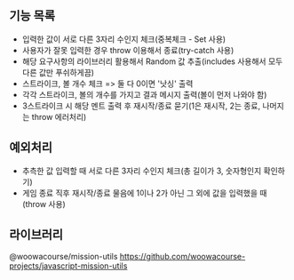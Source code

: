 ## 기능 목록

- 입력한 값이 서로 다른 3자리 수인지 체크(중복체크 - Set 사용)
- 사용자가 잘못 입력한 경우 throw 이용해서 종료(try-catch 사용)
- 해당 요구사항의 라이브러리 활용해서 Random 값 추출(includes 사용해서 모두 다른 값만 푸쉬하게끔)
- 스트라이크, 볼 개수 체크 => 둘 다 0이면 '낫싱' 출력
- 각각 스트라이크, 볼의 개수를 가지고 결과 메시지 출력(볼이 먼저 나와야 함)
- 3스트라이크 시 해당 멘트 출력 후 재시작/종료 묻기(1은 재시작, 2는 종료, 나머지는 throw 에러처리)

## 예외처리

- 추측한 값 입력할 때 서로 다른 3자리 수인지 체크(총 길이가 3, 숫자형인지 확인하기)
- 게임 종료 직후 재시작/종료 물음에 1이나 2가 아닌 그 외에 값을 입력했을 때(throw 사용)

## 라이브러리

@woowacourse/mission-utils
https://github.com/woowacourse-projects/javascript-mission-utils
